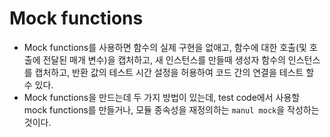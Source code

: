 # Mock functions
- Mock functions를 사용하면 함수의 실제 구현을 없애고, 함수에 대한 호출(및 호출에 전달된 매개 변수)을 캡처하고, 
새 인스턴스를 만들때 생성자 함수의 인스턴스를 캡처하고, 반환 값의 테스트 시간 설정을 허용하여 코드 간의 연결을 테스트 할 수 있다.
- Mock functions을 만드는데 두 가지 방법이 있는데, test code에서 사용할 mock functions를 만들거나, 모듈 종속성을 재정의하는 `manul mock`을 작성하는 것이다.
